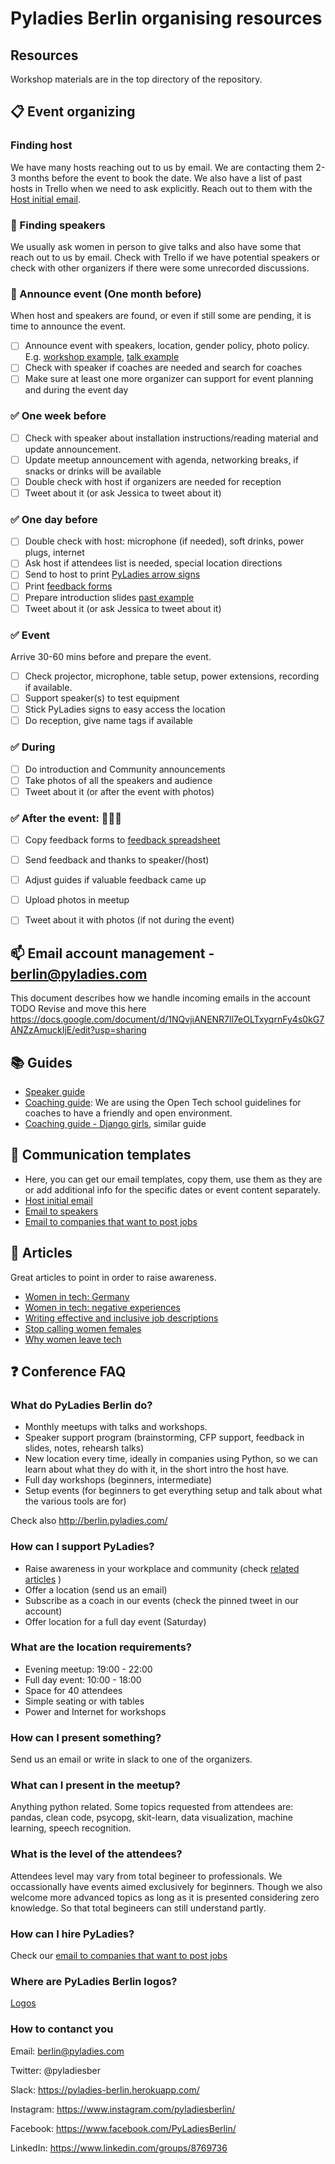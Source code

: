 # Pyladies Berlin organising resources


## Resources

Workshop materials are in the top directory of the repository.


## :clipboard: Event organizing

### Finding host
We have many hosts reaching out to us by email. We are contacting them 2-3 months before the event to book the date. We also have a list of past hosts in Trello when we need to ask explicitly. Reach out to them with the [Host initial email](host.md).

### :microphone: Finding speakers
We usually ask women in person to give talks and also have some that reach out to us by email. Check with Trello if we have potential speakers or check with other organizers if there were some unrecorded discussions.

### :mega: Announce event (One month before)
When host and speakers are found, or even if still some are pending, it is time to announce the event.

- [ ] Announce event with speakers, location, gender policy, photo policy. E.g. [workshop example](https://www.meetup.com/PyLadies-Berlin/events/258893777/), [talk example](https://www.meetup.com/PyLadies-Berlin/events/260312181/)
- [ ] Check with speaker if coaches are needed and search for coaches
- [ ] Make sure at least one more organizer can support for event planning and during the event day

### :white_check_mark: One week before

- [ ] Check with speaker about installation instructions/reading material and update announcement.
- [ ] Update meetup announcement with agenda, networking breaks, if snacks or drinks will be available
- [ ] Double check with host if organizers are needed for reception
- [ ] Tweet about it (or ask Jessica to tweet about it)

### :white_check_mark: One day before

- [ ] Double check with host: microphone (if needed), soft drinks, power plugs, internet
- [ ] Ask host if attendees list is needed, special location directions
- [ ] Send to host to print [PyLadies arrow signs](https://docs.google.com/presentation/d/1_SNnpaWBK3I74e4TWW4wudf6JMGBSYaq_90W2BiCiEk/edit?usp=sharing)
- [ ] Print [feedback forms](https://docs.google.com/document/d/1jxBpZGpVUFIPMiQhG9O9_c2zi5LHFjhsR0dyCO2dAD4/edit?usp=sharing)
- [ ] Prepare introduction slides [past example](https://docs.google.com/presentation/d/1eXlFE6fCRDP08dmDU563OLSFtH3NGDs0d9u9m-9H9I4/edit?usp=sharing)
- [ ] Tweet about it (or ask Jessica to tweet about it)

### :white_check_mark: Event

Arrive 30-60 mins before and prepare the event.

- [ ] Check projector, microphone, table setup, power extensions, recording if available.
- [ ] Support speaker(s) to test equipment
- [ ] Stick PyLadies signs to easy access the location
- [ ] Do reception, give name tags if available

### :white_check_mark: During

- [ ] Do introduction and Community announcements
- [ ] Take photos of all the speakers and audience
- [ ] Tweet about it (or after the event with photos)

### :white_check_mark: After the event: :tada::tada::tada:

- [ ] Copy feedback forms to [feedback spreadsheet](https://drive.google.com/file/d/1TnPorEJSaIn4ZE-dPDgLd-4d_0V7by0q/view)
- [ ] Send feedback and thanks to speaker/(host)
- [ ] Adjust guides if valuable feedback came up
- [ ] Upload photos in meetup
- [ ] Tweet about it with photos (if not during the event)


## :mailbox: Email account management -  berlin@pyladies.com
This document describes how we handle incoming emails in the account
TODO Revise and move this here
https://docs.google.com/document/d/1NQvjiANENR7ll7eOLTxyqrnFy4s0kG7ANZzAmuckIjE/edit?usp=sharing


## :books: Guides

- [Speaker guide](speakers-guide.md)
- [Coaching guide](https://opentechschool.github.io/slides/presentations/coaching/): We are using the Open Tech school guidelines for coaches to have a friendly and open environment.
- [Coaching guide - Django girls](https://coach.djangogirls.org/tips/), similar guide

 ## :memo: Communication templates

- Here, you can get our email templates, copy them, use them as they are or add additional info for the specific dates or event content separately.
- [Host initial email](host.md)
- [Email to speakers](speakers-emails.md)
- [Email to companies that want to post jobs](email-for-job-advertisers.md)   

## :newspaper: Articles

Great articles to point in order to raise awareness.
- [Women in tech: Germany](http://blog.honeypot.io/women-in-tech-germany/)
- [Women in tech: negative experiences](https://bdtechtalks.com/2019/03/21/sustaining-women-in-technology-stem/)
- [Writing effective and inclusive job descriptions](https://medium.com/@meb_57007/writing-effective-and-inclusive-job-descriptions-ace2a302f30a)
- [Stop calling women females](https://www.buzzfeed.com/tracyclayton/stop-calling-women-females?utm_term=.ba9GR6nEx4&source=post_page---------------------------#.tfJvEZzlPb)
- [Why women leave tech](https://medium.com/tech-diversity-files/if-you-think-women-in-tech-is-just-a-pipeline-problem-you-haven-t-been-paying-attention-cb7a2073b996#.2xw2y2f1s)

## ❓ Conference FAQ

### What do PyLadies Berlin do?
  * Monthly meetups with talks and workshops. 
  * Speaker support program (brainstorming, CFP support, feedback in slides, notes, rehearsh talks)
  * New location every time, ideally in companies using Python, so we can learn about what they do with it, in the short intro the host have.
  * Full day workshops (beginners, intermediate)
  * Setup events (for beginners to get everything setup and talk about what the various tools are for)
  
  Check also http://berlin.pyladies.com/

 ### How can I support PyLadies?
   * Raise awareness in your workplace and community (check [related articles](#newspaper-articles) )
   * Offer a location (send us an email)
   * Subscribe as a coach in our events (check the pinned tweet in our account)
   * Offer location for a full day event (Saturday)
   
  ### What are the location requirements?
   * Evening meetup: 19:00 - 22:00
   * Full day event: 10:00 - 18:00
   * Space for 40 attendees
   * Simple seating or with tables
   * Power and Internet for workshops
    
  ### How can I present something?
   Send us an email or write in slack to one of the organizers. 
    
  ### What can I present in the meetup?
   Anything python related. Some topics requested from attendees are:
   pandas, clean code, psycopg, skit-learn, data visualization, machine learning, speech recognition.
   
  ### What is the level of the attendees?
   Attendees level may vary from total begineer to professionals. We occassionally have events aimed exclusively for beginners. Though we also welcome more advanced topics as long as it is presented considering zero knowledge. So that total begineers can still understand partly.

  ### How can I hire PyLadies?
   Check our [email to companies that want to post jobs](email-for-job-advertisers.md)   
   
 ### Where are PyLadies Berlin logos?
 [Logos](https://drive.google.com/drive/folders/1dV2Ezol4Ikf3J2a1TtZ8hfrLrhl2rOY5?usp=sharing)

 ### How to contanct you
 Email: berlin@pyladies.com
 
 Twitter: @pyladiesber
 
 Slack: https://pyladies-berlin.herokuapp.com/
 
 Instagram: https://www.instagram.com/pyladiesberlin/
 
 Facebook: https://www.facebook.com/PyLadiesBerlin/
 
 LinkedIn: https://www.linkedin.com/groups/8769736
